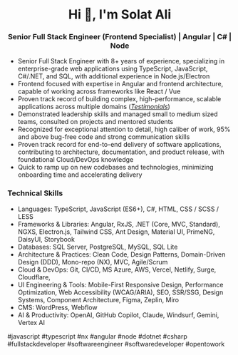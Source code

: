 <h1 align="center">Hi 👋, I'm Solat Ali</h1>
<h3 align="center">Senior Full Stack Engineer (Frontend Specialist) | Angular | C# | Node </h3>

- Senior Full Stack Engineer with 8+ years of experience, specializing in enterprise-grade web applications using TypeScript, JavaScript, C#/.NET, and SQL, with additional experience in Node.js/Electron <br/>
- Frontend focused with expertise in Angular and frontend architecture, capable of working across frameworks like React / Vue 
- Proven track record of building complex, high-performance, scalable applications across multiple domains ([*Testimonials*](https://senja.io/p/linkedin-vAP/7KFUbHT))
- Demonstrated leadership skills and managed small to medium sized teams, consulted on projects and mentored students
- Recognized for exceptional attention to detail, high caliber of work, 95% and above bug-free code and strong communication skills
- Proven track record for end-to-end delivery of software applications, contributing to architecture, documentation, and product release, with foundational Cloud/DevOps knowledge
- Quick to ramp up on new codebases and technologies, minimizing onboarding time and accelerating delivery

<h3>Technical Skills </h3>

- Languages: TypeScript, JavaScript (ES6+), C#, HTML, CSS / SCSS / LESS
- Frameworks & Libraries: Angular, RxJS, .NET (Core, MVC, Standard), NGXS, Electron.js, Tailwind CSS, Ant Design, Material UI, PrimeNG, DaisyUI, Storybook
- Databases: SQL Server, PostgreSQL, MySQL, SQL Lite 
- Architecture & Practices: Clean Code, Design Patterns, Domain-Driven Design (DDD), Mono-repo (NX), MVC, Agile/Scrum
- Cloud & DevOps: Git, CI/CD, MS Azure, AWS, Vercel, Netlify, Surge, Cloudflare, 
- UI Engineering & Tools: Mobile-First Responsive Design, Performance Optimization, Web Accessibility (WCAG/ARIA), SEO, SSR/SSG, Design Systems, Component Architecture, Figma, Zeplin, Miro 
- CMS: WordPress, Webflow
- AI & Productivity: OpenAI, GitHub Copilot, Claude, Windsurf, Gemini, Vertex AI

#javascript #typescript #nx #angular #node #dotnet #csharp #fullstackdeveloper #softwareengineer #softwaredeveloper #opentowork
